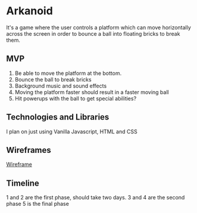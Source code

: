 # Arkanoid
It's a game where the user controls a platform which can move horizontally across the screen in order to bounce a ball into floating bricks to break them.


## MVP

1. Be able to move the platform at the bottom.
2. Bounce the ball to break bricks
3. Background music and sound effects
4. Moving the platform faster should result in a faster moving ball
5. Hit powerups with the ball to get special abilities?

## Technologies and Libraries

I plan on just using Vanilla Javascript, HTML and CSS

## Wireframes
[Wireframe](Wireframe.png)

## Timeline
1 and 2 are the first phase, should take two days.
3 and 4 are the second phase
5 is the final phase
